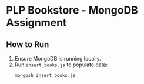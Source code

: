# PLP Bookstore - MongoDB Assignment

## How to Run

1. Ensure MongoDB is running locally.
2. Run `insert_books.js` to populate data:
   ```bash
   mongosh insert_books.js
